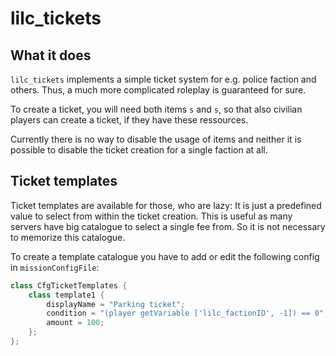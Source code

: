 # lilc_tickets

## What it does
`lilc_tickets` implements a simple ticket system for e.g. police faction and others. Thus, a much more complicated roleplay is guaranteed for sure.

To create a ticket, you will need both items `s` and `s`, so that also civilian players can create a ticket, if they have these ressources.

Currently there is no way to disable the usage of items and neither it is possible to disable the ticket creation for a single faction at all.

## Ticket templates
Ticket templates are available for those, who are lazy: It is just a predefined value to select from within the ticket creation. This is useful as many servers have big catalogue to select a single fee from.
So it is not necessary to memorize this catalogue.

To create a template catalogue you have to add or edit the following config in `missionConfigFile`:
```cpp
class CfgTicketTemplates {
    class template1 {
        displayName = "Parking ticket";
        condition = "(player getVariable ['lilc_factionID', -1]) == 0"; //only apply this kind of ticket to the authority.
        amount = 100;
    };
};
```
